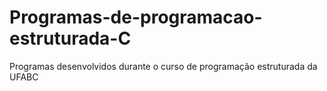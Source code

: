 # Programas-de-programacao-estruturada-C
Programas desenvolvidos durante o curso de programação estruturada da UFABC
